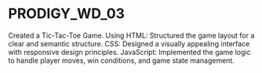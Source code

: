 # PRODIGY_WD_03
Created a Tic-Tac-Toe Game. Using HTML: Structured the game layout for a clear and semantic structure. CSS: Designed a visually appealing interface with responsive design principles. JavaScript​: Implemented the game logic to handle player moves, win conditions, and game state management.
